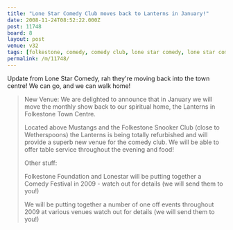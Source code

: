 ```yaml
---
title: "Lone Star Comedy Club moves back to Lanterns in January!"
date: 2008-11-24T08:52:22.000Z
post: 11748
board: 8
layout: post
venue: v32
tags: [folkestone, comedy, comedy club, lone star comedy, lone star comedy club, lanterns]
permalink: /m/11748/
---
```

Update from Lone Star Comedy, rah they're moving back into the town centre! We can go, and we can walk home!

<blockquote>New Venue: We are delighted to announce that in January we will move the monthly show back to our spiritual home, the Lanterns in Folkestone Town Centre.

Located above Mustangs and the Folkestone Snooker Club (close to Wetherspoons) the Lanterns is being totally refurbished and will provide a superb new venue for the comedy club.  We will be able to offer table service throughout the evening and food!

Other stuff:

Folkestone Foundation and Lonestar will be putting together a Comedy Festival in 2009  - watch out for details (we will send them to you!)

We will be putting together a number of one off events throughout 2009 at various venues  watch out for details (we will send them to you!)</blockquote>

